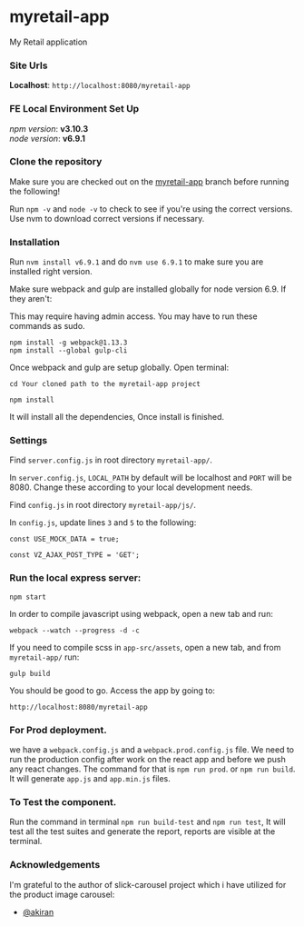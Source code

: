 # myretail-app
My Retail application

### Site Urls

**Localhost**: `http://localhost:8080/myretail-app`

### FE Local Environment Set Up

*npm version*: **v3.10.3**  
*node version*: **v6.9.1**

### Clone the repository

Make sure you are checked out on the [myretail-app](https://github.com/karthi1987/myretail-app.git) branch before running the following!

Run `npm -v` and `node -v` to check to see if you're using the correct versions.  
Use nvm to download correct versions if necessary.

### Installation

Run `nvm install v6.9.1` and do `nvm use 6.9.1` to make sure you are installed right version.

Make sure webpack and gulp are installed globally for node version 6.9.
If they aren't:

This may require having admin access. You may have to run these commands as sudo.

`npm install -g webpack@1.13.3`  
`npm install --global gulp-cli`

Once webpack and gulp are setup globally. Open terminal:

`cd Your cloned path to the myretail-app project`

`npm install`

It will install all the dependencies, Once install is finished.

### Settings

Find `server.config.js` in root directory `myretail-app/`.

In `server.config.js`, `LOCAL_PATH` by default will be localhost and `PORT` will be 8080. Change these according to your local development needs.

Find `config.js` in root directory `myretail-app/js/`.

In `config.js`, update lines `3` and `5` to the following:

`const USE_MOCK_DATA = true;`

`const VZ_AJAX_POST_TYPE = 'GET';`

### Run the local express server:

`npm start`

In order to compile javascript using webpack, open a new tab and run:

`webpack --watch --progress -d -c`

If you need to compile scss in `app-src/assets`, open a new tab, and from `myretail-app/` run:

`gulp build`

You should be good to go. Access the app by going to:

`http://localhost:8080/myretail-app`

### For Prod deployment.

we have a `webpack.config.js` and a `webpack.prod.config.js` file. We need to run the production config after work on the react app and before we push any react changes. The command for that is `npm run prod`. or `npm run build`.
It will generate `app.js` and `app.min.js` files.

### To Test the component.

Run the command in terminal `npm run build-test` and `npm run test`, It will test all the test suites and generate the report, reports are visible at the terminal.

### Acknowledgements

I'm grateful to the author of slick-carousel project which i have utilized for the product image carousel:

* [@akiran](https://github.com/akiran/react-slick)
